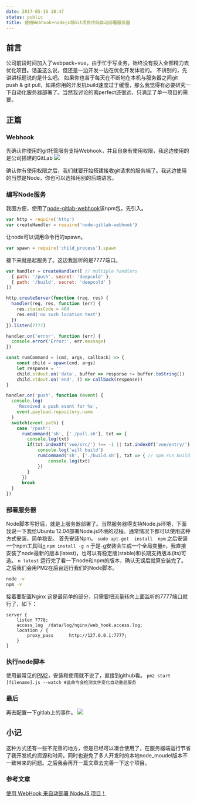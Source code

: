 ```yaml
---
date: 2017-05-16 18:47
status: public
title: 使用Webhook+nodejs将Git项目代码自动部署服务器
---
```


## 前言

公司前段时间加入了webpack+vue，由于忙于写业务，始终没有投入全部精力去优化项目。话虽这么说，但还是一边开发一边在优化开发体验的。
不讲别的，先讲讲标题说的是什么吧。
如果你也苦于每天在不断地在本机与服务器之间git push & git pull，如果你用的开发机build速度过于缓慢，那么我觉得有必要研究一下自动化服务器部署了。当然我讨论的离perfect还很远，只满足了单一项目的需要。

## 正篇
### Webhook
先确认你使用的git托管服务支持Webhook，并且自身有使用权限，我这边使用的是公司搭建的GitLab
![](https://ws2.sinaimg.cn/large/006tKfTcly1ffvgfq29i4j30v00pmn0f.jpg)

确认你有使用权限之后，我们就要开始搭建接收git请求的服务端了。我这边使用的当然是Node，你也可以选择用别的后端语言。
### 编写Node服务
我图方便，使用了[node-gitlab-webhook](https://www.npmjs.com/package/node-gitlab-webhook)该npm包，先引入。
```js
var http = require('http')
var createHandler = require('node-gitlab-webhook')
```

让node可以调用命令行的spawn。

```js
var spawn = require('child_process').spawn
```

接下来就是起服务了。这边我监听的是7777端口。

```js
var handler = createHandler([ // multiple handlers
  { path: '/push', secret: 'deepcold' },
  { path: '/build', secret: 'deepcold' }
])

http.createServer(function (req, res) {
  handler(req, res, function (err) {
    res.statusCode = 404
    res.end('no such location test')
  })
}).listen(7777)

handler.on('error', function (err) {
  console.error('Error:', err.message)
})

const rumCommand = (cmd, args, callback) => {
    const child = spawn(cmd, args)
    let response = ''
    child.stdout.on('data', buffer => response += buffer.toString())
    child.stdout.on('end', () => callback(response))
}

handler.on('push', function (event) {
  console.log(
    'Received a push event for %s',
    event.payload.repository.name
  )
  switch(event.path) {
    case '/push':
      rumCommand('sh', ['./pull.sh'], txt => {
        console.log(txt)
        if(txt.indexOf('vue/src/') !== -1 || txt.indexOf('vue/entry/') !== -1 || txt.indexOf('vue/static/') !== -1){ //这里是判断我的vue项目文件是否变化，如果变化会重新运行npm run build命令
            console.log('will build')
            rumCommand('sh', ['./build.sh'], txt => { // npm run build命令，储存在build.sh中
                console.log(txt)
            })
        }
      })
      break
  }
})
```

### 部署服务器
Node脚本写好后，就是上服务器部署了。当然服务器得支持Node.js环境，下面我说一下我给Ubuntu 12.04部署Node.js环境的过程。通常情况下都可以使用这种方式安装，简单稳妥。
首先安装Npm。
`sudo apt-get  install  npm`
之后安装一个npm工具叫[n](https://github.com/tj/n)
`npm install -g n`
于是-g安装会生成一个全局变量n，我直接安装了node最新的版本(latest)，也可以有稳定版(stable)和长期支持版本(lts)可选。
`n latest`
运行完了看一下node和npm的版本，确认无误后就算安装完了。之后我们会用PM2在后台运行我们的Node脚本。
```bash
node -v
npm -v
```
接着要配置Nginx
这是最简单的部分，只需要把流量转向上面监听的7777端口就行了，如下：
```nginx
server {
    listen 7778;
    access_log  /data/log/nginx/web_hook.access.log;
    location / {
        proxy_pass      http://127.0.0.1:7777;
    }
}
```
### 执行node脚本
使用最常见的[PM2](https://github.com/Unitech/pm2)，安装和使用就不说了，直接到github看。
`pm2 start [filename].js --watch #此命令会检测文件变化自动重启服务`

### 最后
再去配置一下gitlab上的事件。
![](https://ws3.sinaimg.cn/large/006tKfTcly1fg4k6egpcuj30q703naa7.jpg)

## 小记
这种方式还有一些不完善的地方，但是已经可以凑合使用了，在服务器端运行节省了我开发机的资源和时间，同时也避免了多人开发时的本地node_moudel版本不一致带来的问题。之后我会再开一篇文章去完善一下这个项目。

### 参考文章
[使用 WebHook 来自动部署 NodeJS 项目！](https://segmentfault.com/a/1190000005644039)